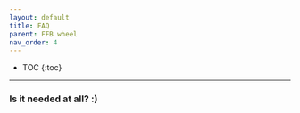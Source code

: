 ```yaml
---
layout: default
title: FAQ
parent: FFB wheel
nav_order: 4
---
```


- TOC
{:toc}

---

### Is it needed at all? :)